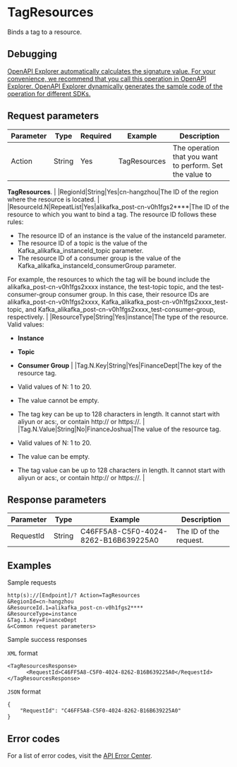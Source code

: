 # TagResources

Binds a tag to a resource.

## Debugging

[OpenAPI Explorer automatically calculates the signature value. For your convenience, we recommend that you call this operation in OpenAPI Explorer. OpenAPI Explorer dynamically generates the sample code of the operation for different SDKs.](https://api.aliyun.com/#product=alikafka&api=TagResources&type=RPC&version=2019-09-16)

## Request parameters

|Parameter|Type|Required|Example|Description|
|---------|----|--------|-------|-----------|
|Action|String|Yes|TagResources|The operation that you want to perform. Set the value to

 **TagResources**. |
|RegionId|String|Yes|cn-hangzhou|The ID of the region where the resource is located. |
|ResourceId.N|RepeatList|Yes|alikafka\_post-cn-v0h1fgs2\*\*\*\*|The ID of the resource to which you want to bind a tag. The resource ID follows these rules:

 -   The resource ID of an instance is the value of the instanceId parameter.
-   The resource ID of a topic is the value of the Kafka\_alikafka\_instanceId\_topic parameter.
-   The resource ID of a consumer group is the value of the Kafka\_alikafka\_instanceId\_consumerGroup parameter.

 For example, the resources to which the tag will be bound include the alikafka\_post-cn-v0h1fgs2xxxx instance, the test-topic topic, and the test-consumer-group consumer group. In this case, their resource IDs are alikafka\_post-cn-v0h1fgs2xxxx, Kafka\_alikafka\_post-cn-v0h1fgs2xxxx\_test-topic, and Kafka\_alikafka\_post-cn-v0h1fgs2xxxx\_test-consumer-group, respectively. |
|ResourceType|String|Yes|instance|The type of the resource. Valid values:

 -   **Instance**
-   **Topic**
-   **Consumer Group** |
|Tag.N.Key|String|Yes|FinanceDept|The key of the resource tag.

 -   Valid values of N: 1 to 20.
-   The value cannot be empty.
-   The tag key can be up to 128 characters in length. It cannot start with aliyun or acs:, or contain http:// or https://. |
|Tag.N.Value|String|No|FinanceJoshua|The value of the resource tag.

 -   Valid values of N: 1 to 20.
-   The value can be empty.
-   The tag value can be up to 128 characters in length. It cannot start with aliyun or acs:, or contain http:// or https://. |

## Response parameters

|Parameter|Type|Example|Description|
|---------|----|-------|-----------|
|RequestId|String|C46FF5A8-C5F0-4024-8262-B16B639225A0|The ID of the request. |

## Examples

Sample requests

```
http(s)://[Endpoint]/? Action=TagResources
&RegionId=cn-hangzhou
&ResourceId.1=alikafka_post-cn-v0h1fgs2****
&ResourceType=instance
&Tag.1.Key=FinanceDept
&<Common request parameters>
```

Sample success responses

`XML` format

```
<TagResourcesResponse>
      <RequestId>C46FF5A8-C5F0-4024-8262-B16B639225A0</RequestId>
</TagResourcesResponse>
```

`JSON` format

```
{
    "RequestId": "C46FF5A8-C5F0-4024-8262-B16B639225A0"
}
```

## Error codes

For a list of error codes, visit the [API Error Center](https://error-center.alibabacloud.com/status/product/alikafka).

